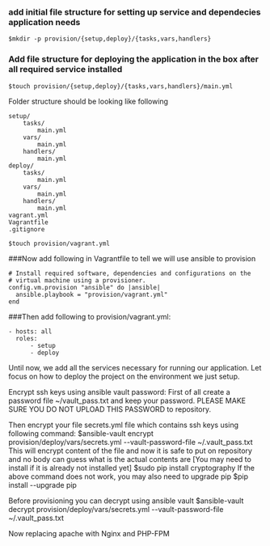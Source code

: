 ### add initial file structure for setting up service and dependecies application needs
```
$mkdir -p provision/{setup,deploy}/{tasks,vars,handlers}
```
### Add file structure for deploying the application in the box after all required service installed
```
$touch provision/{setup,deploy}/{tasks,vars,handlers}/main.yml
```
Folder structure should be looking like following
```
setup/
    tasks/
        main.yml
    vars/
        main.yml
    handlers/
        main.yml
deploy/
    tasks/
        main.yml
    vars/
        main.yml
    handlers/
        main.yml
vagrant.yml
Vagrantfile
.gitignore
```
```
$touch provision/vagrant.yml
```

###Now add following in Vagrantfile to tell we will use ansible to provision
```
# Install required software, dependencies and configurations on the
# virtual machine using a provisioner.
config.vm.provision "ansible" do |ansible|
  ansible.playbook = "provision/vagrant.yml"
end
``` 

###Then add following to provision/vagrant.yml:

```
- hosts: all
  roles:
      - setup
      - deploy
```


Until now, we add all the services necessary for running our application.
Let focus on how to deploy the project on the environment we just setup.

Encrypt ssh keys using ansible vault password:
First of all create a password file ~/vault_pass.txt and keep your password. PLEASE MAKE SURE YOU DO NOT UPLOAD THIS PASSWORD to repository.

Then encrypt your file secrets.yml file which contains ssh keys using following command:
$ansible-vault encrypt provision/deploy/vars/secrets.yml --vault-password-file ~/.vault_pass.txt
 This will encrypt content of the file and now it is safe to put on repository and no body can guess what is the actual contents are
 [You may need to install if it is already not installed yet]
 $sudo pip install cryptography
 If the above command does not work, you may also need to upgrade pip $pip install --upgrade pip
 
 Before provisioning you can decrypt using ansible vault
 $ansible-vault decrypt provision/deploy/vars/secrets.yml --vault-password-file ~/.vault_pass.txt

 Now replacing apache with Nginx and PHP-FPM
